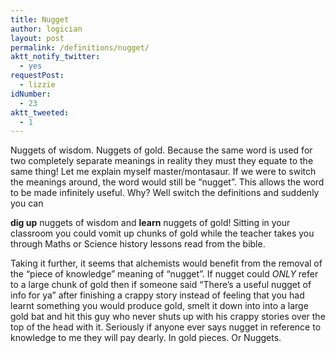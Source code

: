 ```yaml
---
title: Nugget
author: logician
layout: post
permalink: /definitions/nugget/
aktt_notify_twitter:
  - yes
requestPost:
  - lizzie
idNumber:
  - 23
aktt_tweeted:
  - 1
---
```

Nuggets of wisdom. Nuggets of gold. <!--more-->Because the same word is used for two completely separate meanings in reality they must they equate to the same thing! Let me explain myself master/montasaur. If we were to switch the meanings around, the word would still be &#8220;nugget&#8221;. This allows the word to be made infinitely useful. Why? Well switch the definitions and suddenly you can 

**dig up** nuggets of wisdom and **learn** nuggets of gold! Sitting in your classroom you could vomit up chunks of gold while the teacher takes you through Maths or Science history lessons read from the bible.

Taking it further, it seems that alchemists would benefit from the removal of the &#8220;piece of knowledge&#8221; meaning of &#8220;nugget&#8221;. If nugget could *ONLY* refer to a large chunk of gold then if someone said &#8220;There&#8217;s a useful nugget of info for ya&#8221; after finishing a crappy story instead of feeling that you had learnt something you would produce gold, smelt it down into into a large gold bat and hit this guy who never shuts up with his crappy stories over the top of the head with it. Seriously if anyone ever says nugget in reference to knowledge to me they will pay dearly. In gold pieces. Or Nuggets.